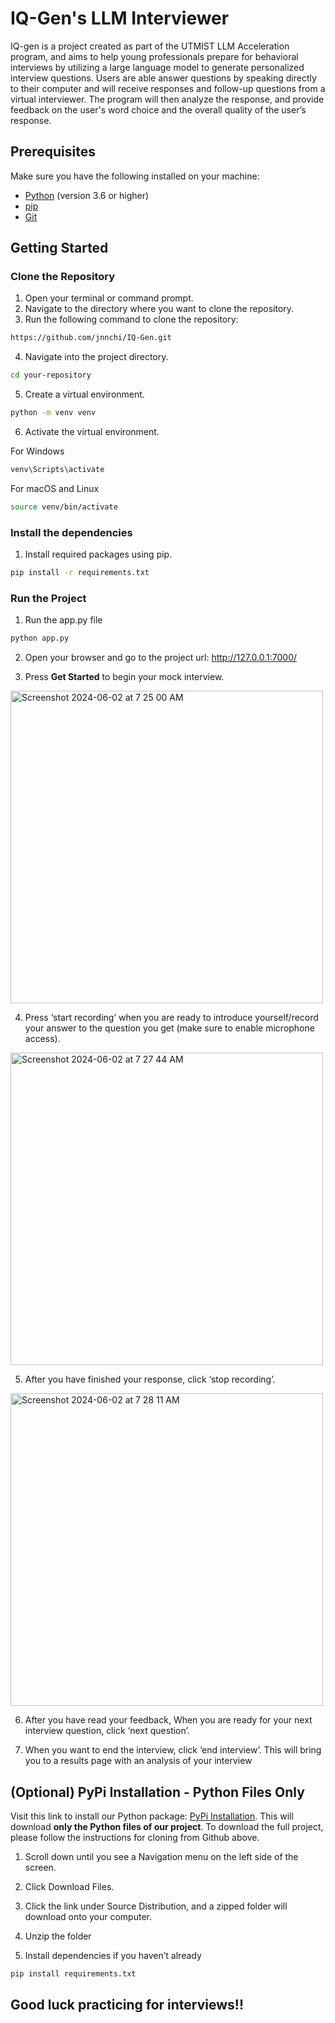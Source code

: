 # IQ-Gen's LLM Interviewer
IQ-gen is a project created as part of the UTMIST LLM Acceleration program, and aims to help young professionals prepare for behavioral interviews by utilizing a large language model to generate personalized interview questions. Users are able answer questions by speaking directly to their computer and will receive responses and follow-up questions from a virtual interviewer. The program will then analyze the response, and provide feedback on the user's word choice and the overall quality of the user’s response.

## Prerequisites

Make sure you have the following installed on your machine:
- [Python](https://www.python.org/downloads/) (version 3.6 or higher)
- [pip](https://pip.pypa.io/en/stable/installation/)
- [Git](https://git-scm.com/book/en/v2/Getting-Started-Installing-Git)

## Getting Started

### Clone the Repository

1. Open your terminal or command prompt.
2. Navigate to the directory where you want to clone the repository.
3. Run the following command to clone the repository:

```sh
https://github.com/jnnchi/IQ-Gen.git
```

4. Navigate into the project directory.

```sh
cd your-repository
```

5. Create a virtual environment.

```sh
python -m venv venv
```

6. Activate the virtual environment.

For Windows
```sh
venv\Scripts\activate
```

For macOS and Linux
```sh
source venv/bin/activate
```

### Install the dependencies

1. Install required packages using pip.
```sh
pip install -r requirements.txt
```

### Run the Project

1. Run the app.py file
```sh
python app.py
```

2. Open your browser and go to the project url: http://127.0.0.1:7000/ 

3. Press **Get Started** to begin your mock interview.
<img width="500" alt="Screenshot 2024-06-02 at 7 25 00 AM" src="https://github.com/jnnchi/IQ-Gen/assets/70595899/10028a71-2dad-4934-80ed-38dd83fea8c2">

4. Press ‘start recording’ when you are ready to introduce yourself/record your answer to the question you get (make sure to enable microphone access).
<img width="500" alt="Screenshot 2024-06-02 at 7 27 44 AM" src="https://github.com/jnnchi/IQ-Gen/assets/70595899/98a2507a-5b46-49cd-8c6c-90d2160ee926">

5. After you have finished your response, click ‘stop recording’. 
<img width="500" alt="Screenshot 2024-06-02 at 7 28 11 AM" src="https://github.com/jnnchi/IQ-Gen/assets/70595899/eaa71554-ab24-44ae-9a58-469c4721b408">

6. After you have read your feedback, When you are ready for your next interview question, click ‘next question’.

7. When you want to end the interview, click ‘end interview’. This will bring you to a results page with an analysis of your interview

## (Optional) PyPi Installation - Python Files Only
Visit this link to install our Python package: [PyPi Installation](https://test.pypi.org/project/LLM-interviewer/0.0.2/). This will download **only the Python files of our project**. To download the full project, please follow the instructions for cloning from Github above.

1. Scroll down until you see a Navigation menu on the left side of the screen. 

2. Click Download Files.

3. Click the link under Source Distribution, and a zipped folder will download onto your computer.

4. Unzip the folder

5. Install dependencies if you haven’t already
```sh
pip install requirements.txt 
```

## Good luck practicing for interviews!!

